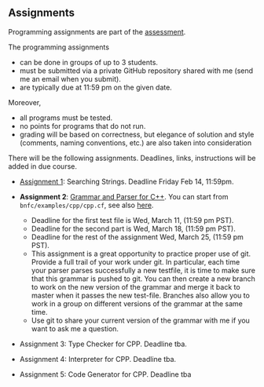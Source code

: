 ## Assignments

Programming assignments are part of the [assessment](assessment.md).

The programming assignments
- can be done in groups of up to 3 students.
- must be submitted via a private GitHub repository shared with me (send me an email when you submit).
- are  typically due at 11:59 pm on the given date. 

Moreover, 
- all programs must be tested.
- no points for programs that do not run.
- grading will be based on correctness, but elegance of solution and style (comments, naming conventions, etc.) are also taken into consideration

There will be the following assignments. Deadlines, links, instructions will be added in due course.

  - [Assignment 1](https://hackmd.io/@alexhkurz/SyzUgMabU): Searching Strings. Deadline Friday Feb 14, 11:59pm. 

  - **Assignment 2**: [Grammar and Parser for C++](http://www.grammaticalframework.org/ipl-book/assignments/assignment1/assignment1.html). You can start from `bnfc/examples/cpp/cpp.cf`, see also [here](https://github.com/alexhkurz/compiler-construction-2020/blob/master/Sources/Cpp/cpp.cf).  
    - Deadline for the first test file is Wed, March 11, (11:59 pm PST).
    - Deadline for the second part is Wed, March 18, (11:59 pm PST).
    - Deadline for the rest of the assignment Wed, March 25, (11:59 pm PST).
    - This assignment is a great opportunity to practice proper use of git. Provide a full trail of your work under git. In particular, each time your parser parses successfully a new testfile, it is time to make sure that this grammar is pushed to git. You can then create a new branch to work on the new version of the grammar and merge it back to master when it passes the new test-file. Branches also allow you to work in a group on different versions of the grammar at the same time.
    - Use git to share your current version of the grammar with me if you want to ask me a question.
 
  - Assignment 3: Type Checker for CPP. Deadline tba.    
 
  - Assignment 4: Interpreter for CPP. Deadline tba.       
  
  - Assignment 5: Code Generator for CPP. Deadline tba


